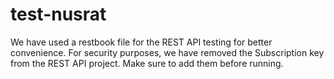 # test-nusrat

We have  used a restbook file for the REST API testing for better convenience.
For security purposes, we have removed the Subscription key from the REST API project. Make sure to add them before running.
